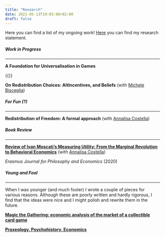 ```yaml
---
title: "Research"
date: 2021-05-13T19:03:08+02:00
draft: false
---
```


Here you can find a list of my ongoing work! [Here](https://enricomattia.github.io/statement/) you can find my research statement.

##### Work in Progress
---

__A Foundation for Universalisation in Games__


{{<hideuni>}}

__On Redistribution Choices: AltIncentives, and Beliefs__ (with [Michele Bisceglia](https://www.tse-fr.eu/fr/people/michele-bisceglia))

##### For Fun (?)
---

__Redistribution of Freedom: A formal approach__ (with [Annalisa Costella](https://www.eur.nl/people/annalisa-costella))

##### Book Review
---

[__Review of Ivan Moscati’s Measuring Utility: From the Marginal Revolution to Behavioral Economics__](https://ejpe.org/journal/article/view/469/337)
 (with [Annalisa Costella](https://www.eur.nl/people/annalisa-costella))

_Erasmus Journal for Philosophy and Economics_ (2020)

##### Young and Fool
---

When I was younger (and much fooler) I wrote a couple of pieces for various reasons. Although these are poorly written and hardly rigorous, I find that the ideas were nice and I might polish and rewrite them in the future.

[__Magic the Gathering: economic analysis of the market of a collectible card game__](https://drive.google.com/file/d/15yPA-a-yTn5jF90XFUiu9AZ7T88ubzlS/view?usp=sharing)

[__Praxeology, Psychohistory, Economics__](https://drive.google.com/file/d/1wC50V4HI6mnFPW1gmyGW6v0mHXF-Tde_/view?usp=sharing)

